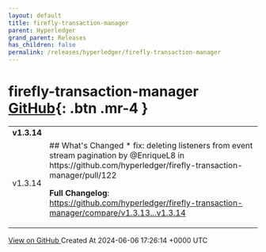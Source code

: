 ```yaml
---
layout: default
title: firefly-transaction-manager
parent: Hyperledger
grand_parent: Releases
has_children: false
permalink: /releases/hyperledger/firefly-transaction-manager
---
```


# firefly-transaction-manager <span class="fs-3 right-align">[GitHub](https://github.com/hyperledger/firefly-transaction-manager){: .btn .mr-4 }</span>


<div>
    <table>
        <tr>
            <td colspan="2">
                <b>
                    v1.3.14
                </b>
            </td>
        </tr>
        <tr>
            <td>
                <span class="chip">
                    v1.3.14
                </span>
            </td>
            <td>
                ## What's Changed
* fix: deleting listeners from event stream pagination by @EnriqueL8 in https://github.com/hyperledger/firefly-transaction-manager/pull/122


**Full Changelog**: https://github.com/hyperledger/firefly-transaction-manager/compare/v1.3.13...v1.3.14
            </td>
        </tr>
    </table>
    <a href="https://github.com/hyperledger/firefly-transaction-manager/releases/tag/v1.3.14" class=".btn">
        View on GitHub
    </a>
    <span class="right-align">
        Created At 2024-06-06 17:26:14 +0000 UTC
    </span>
</div>

